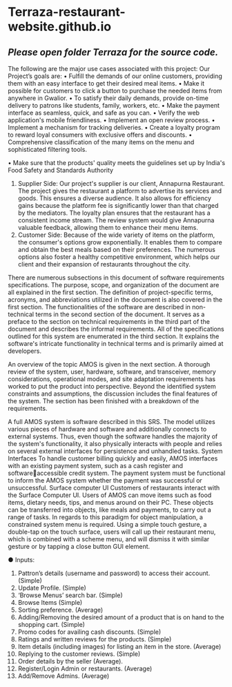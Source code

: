 # Terraza-restaurant-website.github.io

## ***Please open folder Terraza for the source code.***
The following are the major use cases associated with this 
project:
Our Project’s goals are:
• Fulfill the demands of our online customers, providing them 
with an easy interface to get their desired meal items.
• Make it possible for customers to click a button to purchase 
the needed items from anywhere in Gwalior.
• To satisfy their daily demands, provide on-time delivery to 
patrons like students, family, workers, etc. 
• Make the payment interface as seamless, quick, and safe as 
you can.
• Verify the web application's mobile friendliness.
• Implement an open review process.
• Implement a mechanism for tracking deliveries.
• Create a loyalty program to reward loyal consumers with 
exclusive offers and discounts.
• Comprehensive classification of the many items on the menu 
and sophisticated filtering tools.

• Make sure that the products' quality meets the guidelines set 
up by India's Food Safety and Standards Authority
1. Supplier Side:
Our project's supplier is our client, Annapurna 
Restaurant. The project gives the restaurant a platform 
to advertise its services and goods. This ensures a 
diverse audience. It also allows for efficiency gains 
because the platform fee is significantly lower than 
that charged by the mediators. The loyalty plan 
ensures that the restaurant has a consistent income 
stream. The review system would give Annapurna 
valuable feedback, allowing them to enhance their 
menu items.
2. Customer Side:
Because of the wide variety of items on the platform, 
the consumer's options grow exponentially. It enables 
them to compare and obtain the best meals based on 
their preferences. The numerous options also foster a 
healthy competitive environment, which helps our 
client and their expansion of restaurants throughout 
the city.

There are numerous subsections in this document of software 
requirements specifications. The purpose, scope, and organization of 
the document are all explained in the first section. The definition of 
project-specific terms, acronyms, and abbreviations utilized in the 
document is also covered in the first section.
The functionalities of the software are described in non-technical 
terms in the second section of the document. It serves as a preface to 
the section on technical requirements in the third part of the 
document and describes the informal requirements.
All of the specifications outlined for this system are enumerated in 
the third section. It explains the software's intricate functionality in 
technical terms and is primarily aimed at developers.

An overview of the topic AMOS is given in the next section. A thorough 
review of the system, user, hardware, software, and transceiver, memory 
considerations, operational modes, and site adaptation requirements has 
worked to put the product into perspective. Beyond the identified system 
constraints and assumptions, the discussion includes the final features of 
the system. The section has been finished with a breakdown of the 
requirements.

A full AMOS system is software described in this SRS. The model 
utilizes various pieces of hardware and software and additionally 
connects to external systems. Thus, even though the software handles 
the majority of the system's functionality, it also physically interacts 
with people and relies on several external interfaces for persistence 
and unhandled tasks.
System Interfaces
To handle customer billing quickly and easily, AMOS interfaces with 
an existing payment system, such as a cash register and softwareaccessible credit system. The payment system must be functional to 
inform the AMOS system whether the payment was successful or 
unsuccessful.
Surface computer UI
Customers of restaurants interact with the Surface Computer UI. 
Users of AMOS can move items such as food items, dietary needs, 
tips, and menus around on their PC. These objects can be 
transferred into objects, like meals and payments, to carry out a 
range of tasks. In regards to this paradigm for object 
manipulation, a constrained system menu is required. Using a 
simple touch gesture, a double-tap on the touch surface, users 
will call up their restaurant menu, which is combined with a 
scheme menu, and will dismiss it with similar gesture or by 
tapping a close button GUI element.

● Inputs:
1. Pattron’s details (username and password) to access their 
account. (Simple)
2. Update Profile. (Simple)
3. ‘Browse Menus’ search bar. (Simple)
4. Browse Items (Simple)
5. Sorting preference. (Average)
6. Adding/Removing the desired amount of a product that is on 
hand to the shopping cart. (Simple)
7. Promo codes for availing cash discounts. (Simple)
8. Ratings and written reviews for the products. (Simple)
9. Item details (including images) for listing an item in the store. 
(Average)
10. Replying to the customer reviews. (Simple)
11. Order details by the seller (Average).
12. Register/Login Admin or restaurants. (Average)
13. Add/Remove Admins. (Average)

